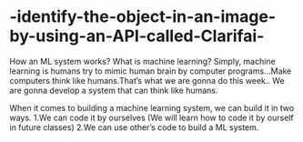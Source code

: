 # -identify-the-object-in-an-image-by-using-an-API-called-Clarifai-
 How an ML system works?
What is machine learning? Simply, machine learning is humans try to mimic human brain by computer programs…Make computers think like humans.That’s what we are gonna do this week..
We are gonna develop a system that can think like humans.

When it comes to building a machine learning system, we can build it in two ways.
1.We can code it by ourselves (We will learn how to code it by ourself in future classes)
2.We can use other’s code to build a ML system.
